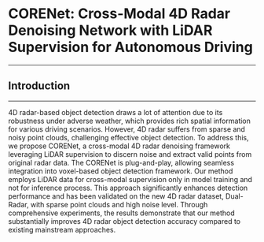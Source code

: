 # CORENet: Cross-Modal 4D Radar Denoising Network with LiDAR Supervision for Autonomous Driving
***
## Introduction
***
4D radar-based object detection draws a lot of attention due to its robustness under adverse weather, which provides rich spatial information for various driving scenarios. However, 4D radar suffers from sparse and noisy point clouds, challenging effective object detection. To address this, we propose CORENet, a cross-modal 4D radar denoising framework leveraging LiDAR supervision to discern noise and extract valid points from original radar data.  The CORENet is plug-and-play, allowing seamless integration into voxel-based object detection framework. Our method employs LiDAR data for cross-modal supervision only in model training and not for inference process. This approach significantly enhances detection performance and has been validated on the new 4D radar dataset, Dual-Radar, with sparse point clouds and high noise level. Through comprehensive experiments, the results demonstrate that our method substantially improves 4D radar object detection accuracy compared to existing mainstream approaches.

